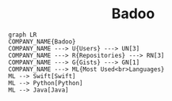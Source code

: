 <h1 align="center">Badoo</h1>

```mermaid
graph LR
COMPANY_NAME{Badoo}
COMPANY_NAME ---> U{Users} ---> UN[3]
COMPANY_NAME ---> R{Repositories} ---> RN[3]
COMPANY_NAME ---> G{Gists} ---> GN[1]
COMPANY_NAME ---> ML{Most Used<br>Languages}
ML --> Swift[Swift]
ML --> Python[Python]
ML --> Java[Java]
```

